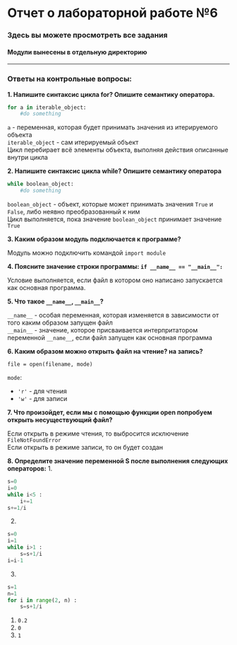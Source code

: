 # Отчет о лабораторной работе №6
### Здесь вы можете просмотреть все задания
#### Модули вынесены в отдельную директорию
___
### Ответы на контрольные вопросы:


**1. Напишите синтаксис цикла for? Опишите семантику оператора.**

```python
for a in iterable_object:
	#do something

```
`a` - переменная, которая будет принимать значения из итерируемого объекта  
`iterable_object` - сам итерируемый объект  
Цикл перебирает всё элементы объекта, выполняя действия описанные внутри цикла

**2. Напишите синтаксис цикла while? Опишите семантику оператора**

```python
while boolean_object:
	#do something
```
`boolean_object` - объект, которые может принимать значения `True` и `False`, либо неявно преобразованный к ним  
Цикл выполняется, пока значение `boolean_object` принимает значение `True`

**3. Каким образом модуль подключается к программе?**

Модуль можно подключить командой `import module`

**4. Поясните значение строки программы: `if __name__ == "__main__": `**

Условие выполняется, если файл в котором оно написано запускается как основная программа.


**5. Что такое `__name__`, `__main__`?**

`__name__` - особая переменная, которая изменяется в зависимости от того каким образом запущен файл  
`__main__` - значение, которое присваивается интерпритатором переменной `__name__`, если файл запущен как основная программа

**6. Каким образом можно открыть файл на чтение? на запись?**

`file = open(filename, mode)`

`mode`:  
- `'r'` - для чтения
- `'w'` - для записи

**7. Что произойдет, если мы с помощью функции open попробуем открыть несуществующий файл?** 

Если открыть в режиме чтения, то выбросится исключение `FileNotFoundError`  
Если открыть в режиме записи, то он будет создан

**8. Определите значение переменной S после выполнения следующих операторов:**
1.
```python
s=0
i=0
while i<5 :
	i+=1
s+=1/i
```
2.
```python
s=0
i=1
while i>1 :
	s=s+1/i
i=i-1
```
3.
```python
s=1
n=1
for i in range(2, n) :
	s=s+1/i
```
1. `0.2`
2. `0`
3. `1`